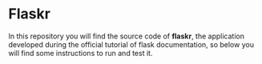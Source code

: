 # Flaskr

In this repository you will find the source code of **flaskr**, the
application developed during the official tutorial of flask documentation,
so below you will find some instructions to run and test it.